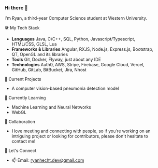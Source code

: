### Hi there 👋


I'm Ryan, a third-year Computer Science student at Western University.

🛠️ My Tech Stack
- **Languages** Java, C/C++, SQL, Python, Javascript/Typescript, HTML/CSS, GLSL, Lua
- **Frameworks & Libraries** Angular, RXJS, Node.js, Express.js, Bootstrap, QT, OpenGL and its libraries
- **Tools** Git, Docker, Flyway, just about any IDE
- **Technologies** Auth0, AWS, Stripe, Firebase, Google Cloud, Vercel, GitHub, GitLab, BitBucket, Jira, Nhost

🔭 Current Projects
- A computer vision-based pneumonia detection model

🌱 Currently Learning
- Machine Learning and Neural Networks
- WebGL

👯 Collaboration
- I love meeting and connecting with people, so if you're working on an intriguing project or looking for contributors, please don't hesitate to contact me!

💬 Let's Connect
- 📫 Email: ryanhecht.dev@gmail.com



